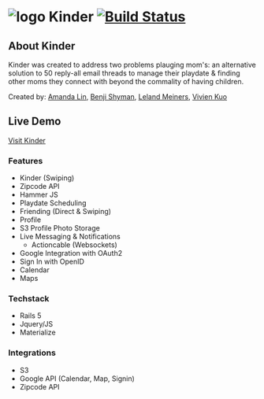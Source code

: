 # ![logo](http://i.imgur.com/4hODIaV.png) Kinder [![Build Status](https://travis-ci.org/adnamalin/Kinder.svg?branch=master)](https://travis-ci.org/adnamalin/Kinder)

## About Kinder 
Kinder was created to address two problems plauging mom's: an alternative solution to 50 reply-all email threads to manage their playdate & finding other moms they connect with beyond the commality of having children. 

Created by: [Amanda Lin](https://github.com/adnamalin), [Benji Shyman](https://github.com/bshyman), [Leland Meiners](https://github.com/LelandAM), [Vivien Kuo](https://github.com/viKuo)
## Live Demo

[Visit Kinder](kinderplaydate.herokuapp.com)

### Features

* Kinder (Swiping)
 * Zipcode API
 * Hammer JS
* Playdate Scheduling
* Friending (Direct & Swiping)
* Profile 
 * S3 Profile Photo Storage 
* Live Messaging & Notifications 
  * Actioncable (Websockets)
* Google Integration with OAuth2
 * Sign In with OpenID
 * Calendar 
 * Maps

### Techstack
* Rails 5
* Jquery/JS
* Materialize 

### Integrations
* S3
* Google API (Calendar, Map, Signin)
* Zipcode API
